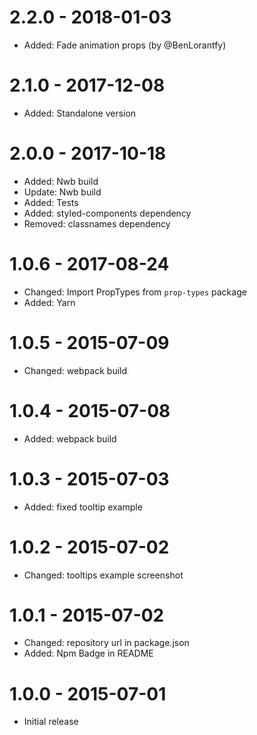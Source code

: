 # 2.2.0 - 2018-01-03

* Added: Fade animation props (by @BenLorantfy)

# 2.1.0 - 2017-12-08

* Added: Standalone version

# 2.0.0 - 2017-10-18

* Added: Nwb build
* Update: Nwb build
* Added: Tests
* Added: styled-components dependency
* Removed: classnames dependency

# 1.0.6 - 2017-08-24

* Changed: Import PropTypes from `prop-types` package
* Added: Yarn

# 1.0.5 - 2015-07-09

* Changed: webpack build

# 1.0.4 - 2015-07-08

* Added: webpack build

# 1.0.3 - 2015-07-03

* Added: fixed tooltip example  

# 1.0.2 - 2015-07-02

* Changed: tooltips example screenshot

# 1.0.1 - 2015-07-02

* Changed: repository url in package.json
* Added: Npm Badge in README

# 1.0.0 - 2015-07-01

* Initial release
